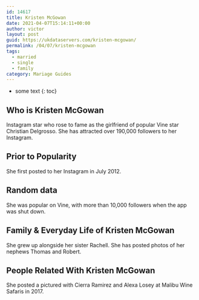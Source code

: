 ```yaml
---
id: 14617
title: Kristen McGowan
date: 2021-04-07T15:14:11+00:00
author: victor
layout: post
guid: https://ukdataservers.com/kristen-mcgowan/
permalink: /04/07/kristen-mcgowan  
tags:
  - married
  - single
  - family
category: Mariage Guides
---
```


* some text
{: toc}


## Who is Kristen McGowan



Instagram star who rose to fame as the girlfriend of popular Vine star Christian Delgrosso. She has attracted over 190,000 followers to her Instagram.

                
                
                
## Prior to Popularity



She first posted to her Instagram in July 2012.

                
                
                
## Random data



She was popular on Vine, with more than 10,000 followers when the app was shut down.

                
                
                
## Family & Everyday Life of Kristen McGowan



She grew up alongside her sister Rachell. She has posted photos of her nephews Thomas and Robert.

                
                
                
## People Related With Kristen McGowan



She posted a pictured with Cierra Ramirez and Alexa Losey at Malibu Wine Safaris in 2017.

                
              
            
          
          
          